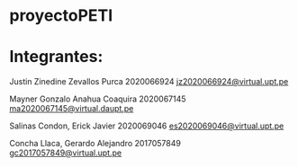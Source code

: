 # proyectoPETI

# Integrantes:

Justin Zinedine Zevallos Purca
2020066924
jz2020066924@virtual.upt.pe

Mayner Gonzalo Anahua Coaquira
2020067145
ma2020067145@virtual.daupt.pe

Salinas Condon, Erick Javier 
2020069046
es2020069046@virtual.upt.pe

Concha Llaca, Gerardo Alejandro
2017057849
gc2017057849@virtual.upt.pe

